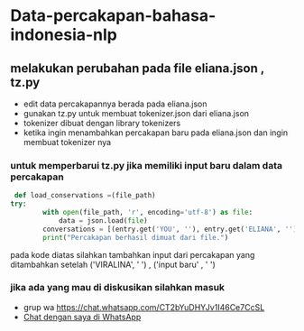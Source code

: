 # Data-percakapan-bahasa-indonesia-nlp

## melakukan perubahan pada file eliana.json , tz.py
 
- edit data percakapannya berada pada eliana.json 
- gunakan tz.py untuk membuat tokenizer.json dari eliana.json 
- tokenizer dibuat dengan library tokenizers 
- ketika ingin menambahkan percakapan baru pada eliana.json dan ingin membuat tokenizer nya

 ### untuk memperbarui tz.py jika memiliki input baru dalam data percakapan 
```python
 def load_conservations =(file_path)
try:
        with open(file_path, 'r', encoding='utf-8') as file:
            data = json.load(file)
        conversations = [(entry.get('YOU', ''), entry.get('ELIANA', ''), entry.get('VIRALINA', '')) for entry in data]
        print("Percakapan berhasil dimuat dari file.")
```
 pada kode diatas silahkan tambahkan input dari percakapan yang ditambahkan setelah ('VIRALINA', ' ') , ('input baru' , ' ')

### jika ada yang mau di diskusikan silahkan masuk
- grup wa https://chat.whatsapp.com/CT2bYuDHYJv1I46Ce7CcSL
- [Chat dengan saya di WhatsApp](https://wa.me/6281378066587)

